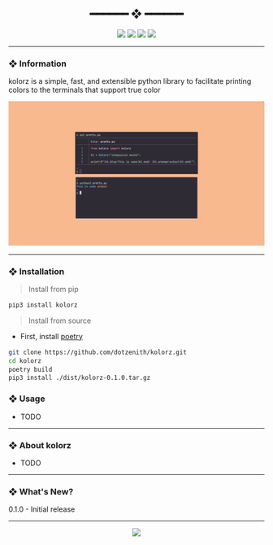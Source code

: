 <h2 align="center"> ━━━━━━  ❖  ━━━━━━ </h2>

<!-- BADGES -->
<div align="center">
   <p></p>
   
   <img src="https://img.shields.io/github/stars/dotzenith/kolorz?color=F8BD96&labelColor=302D41&style=for-the-badge">   

   <img src="https://img.shields.io/github/forks/dotzenith/kolorz?color=DDB6F2&labelColor=302D41&style=for-the-badge">   

   <img src="https://img.shields.io/github/repo-size/dotzenith/kolorz?color=ABE9B3&labelColor=302D41&style=for-the-badge">
   
   <img src="https://badges.pufler.dev/visits/dotzenith/kolorz?style=for-the-badge&color=96CDFB&logoColor=white&labelColor=302D41"/>
   <br>
</div>

<p/>

---

### ❖ Information 

  kolorz is a simple, fast, and extensible python library to facilitate printing colors to the terminals that support true color  

  <img src=".assets/kolorz.png" alt="kolorz">

---

### ❖ Installation

> Install from pip
```sh
pip3 install kolorz
```

> Install from source
- First, install [poetry](https://python-poetry.org/)
```sh
git clone https://github.com/dotzenith/kolorz.git
cd kolorz
poetry build
pip3 install ./dist/kolorz-0.1.0.tar.gz
```

### ❖ Usage 

- TODO

---

### ❖ About kolorz

- TODO

---

### ❖ What's New? 
0.1.0 - Initial release

---

<div align="center">

   <img src="https://img.shields.io/static/v1.svg?label=License&message=MIT&color=F5E0DC&labelColor=302D41&style=for-the-badge">

</div>
